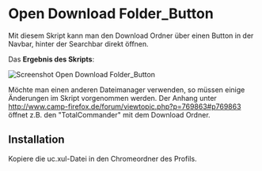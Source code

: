 # Open Download Folder_Button
Mit diesem Skript kann man den Download Ordner über einen Button in der Navbar, hinter der Searchbar direkt öffnen.

Das **Ergebnis des Skripts**:

![Screenshot Open Download Folder_Button](https://github.com/ardiman/userChrome.js/raw/master/opendownloadfolderbutton/scr_opendownloadfolderbutton.png)

Möchte man einen anderen Dateimanager verwenden, so müssen einige Änderungen im Skript vorgenommen werden. 
Der Anhang unter http://www.camp-firefox.de/forum/viewtopic.php?p=769863#p769863 öffnet z.B. den "TotalCommander" mit dem Download Ordner.

## Installation
Kopiere die uc.xul-Datei in den Chromeordner des Profils.
